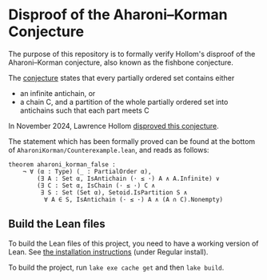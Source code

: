 # Disproof of the Aharoni–Korman Conjecture

The purpose of this repository is to formally verify Hollom's disproof of the Aharoni–Korman
conjecture, also known as the fishbone conjecture.

The [conjecture](https://link.springer.com/article/10.1007/BF00383948) states that every partially ordered set contains either
- an infinite antichain, or
- a chain C, and a partition of the whole partially ordered set into antichains such that each
  part meets C

In November 2024, Lawrence Hollom [disproved this conjecture](https://arxiv.org/abs/2411.16844).

The statement which has been formally proved can be found at the bottom of `AharoniKorman/Counterexample.lean`, and reads as follows:
```
theorem aharoni_korman_false :
    ¬ ∀ (α : Type) (_ : PartialOrder α),
        (∃ A : Set α, IsAntichain (· ≤ ·) A ∧ A.Infinite) ∨
        (∃ C : Set α, IsChain (· ≤ ·) C ∧
         ∃ S : Set (Set α), Setoid.IsPartition S ∧
          ∀ A ∈ S, IsAntichain (· ≤ ·) A ∧ (A ∩ C).Nonempty)
```

## Build the Lean files

To build the Lean files of this project, you need to have a working version of Lean.
See [the installation instructions](https://leanprover-community.github.io/get_started.html) (under Regular install).

To build the project, run `lake exe cache get` and then `lake build`.
